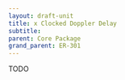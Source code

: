 ```yaml
---
layout: draft-unit
title: x Clocked Doppler Delay
subtitle: 
parent: Core Package
grand_parent: ER-301
---
```


TODO
